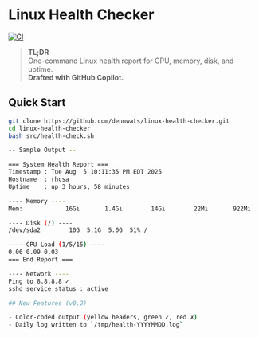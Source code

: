 # Linux Health Checker

[![CI](https://github.com/dennwats/linux-health-checker/actions/workflows/ci.yml/badge.svg)](https://github.com/dennwats/linux-health-checker/actions/workflows/ci.yml)

> **TL;DR**  
> One-command Linux health report for CPU, memory, disk, and uptime.  
> **Drafted with GitHub Copilot.**

## Quick Start
```bash
git clone https://github.com/dennwats/linux-health-checker.git
cd linux-health-checker
bash src/health-check.sh

-- Sample Output --

=== System Health Report ===
Timestamp : Tue Aug  5 10:11:35 PM EDT 2025
Hostname  : rhcsa
Uptime    : up 3 hours, 58 minutes

---- Memory ----
Mem:            16Gi       1.4Gi        14Gi        22Mi       922Mi        14Gi

---- Disk (/) ----
/dev/sda2        10G  5.1G  5.0G  51% /

---- CPU Load (1/5/15) ----
0.06 0.09 0.03
=== End Report ===

---- Network ----
Ping to 8.8.8.8 ✓
sshd service status : active

## New Features (v0.2)

- Color-coded output (yellow headers, green ✓, red ✗)
- Daily log written to `/tmp/health-YYYYMMDD.log`

